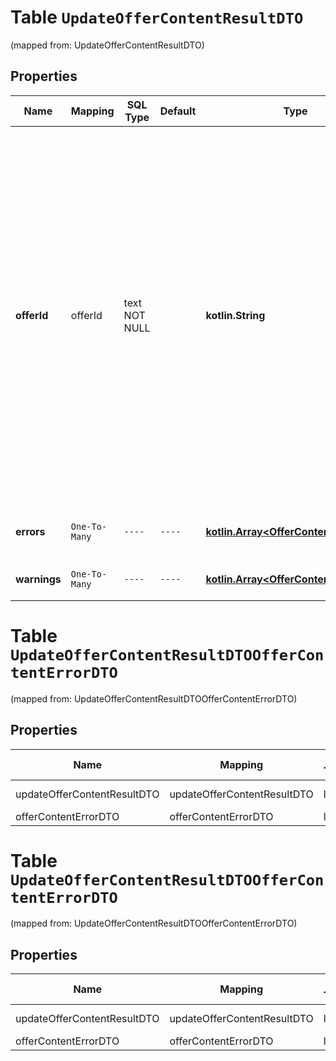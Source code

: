 
# Table `UpdateOfferContentResultDTO`
(mapped from: UpdateOfferContentResultDTO)

## Properties
Name | Mapping | SQL Type | Default | Type | Description | Notes
---- | ------- | -------- | ------- | ---- | ----------- | -----
**offerId** | offerId | text NOT NULL |  | **kotlin.String** | Ваш SKU — идентификатор товара в вашей системе.  Разрешена любая последовательность длиной до 255 знаков.  Правила использования SKU:  * У каждого товара SKU должен быть свой.  * SKU товара нельзя менять — можно только удалить товар и добавить заново с новым SKU.  * Уже заданный SKU нельзя освободить и использовать заново для другого товара. Каждый товар должен получать новый идентификатор, до того никогда не использовавшийся в вашем каталоге.  [Что такое SKU и как его назначать](https://yandex.ru/support/marketplace/assortment/add/index.html#fields)  | 
**errors** | `One-To-Many` | `----` | `----`  | [**kotlin.Array&lt;OfferContentErrorDTO&gt;**](OfferContentErrorDTO.md) | Ошибки — информация в каталоге не обновится. |  [optional]
**warnings** | `One-To-Many` | `----` | `----`  | [**kotlin.Array&lt;OfferContentErrorDTO&gt;**](OfferContentErrorDTO.md) | Предупреждения — информация в каталоге обновится. |  [optional]



# **Table `UpdateOfferContentResultDTOOfferContentErrorDTO`**
(mapped from: UpdateOfferContentResultDTOOfferContentErrorDTO)

## Properties
Name | Mapping | SQL Type | Default | Type | Description | Notes
---- | ------- | -------- | ------- | ---- | ----------- | -----
updateOfferContentResultDTO | updateOfferContentResultDTO | long | | kotlin.Long | Primary Key | *one*
offerContentErrorDTO | offerContentErrorDTO | long | | kotlin.Long | Foreign Key | *many*



# **Table `UpdateOfferContentResultDTOOfferContentErrorDTO`**
(mapped from: UpdateOfferContentResultDTOOfferContentErrorDTO)

## Properties
Name | Mapping | SQL Type | Default | Type | Description | Notes
---- | ------- | -------- | ------- | ---- | ----------- | -----
updateOfferContentResultDTO | updateOfferContentResultDTO | long | | kotlin.Long | Primary Key | *one*
offerContentErrorDTO | offerContentErrorDTO | long | | kotlin.Long | Foreign Key | *many*



